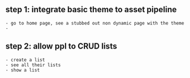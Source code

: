 ## step 1: integrate basic theme to asset pipeline
    - go to home page, see a stubbed out non dynamic page with the theme
    - 

## step 2: allow ppl to CRUD lists
    - create a list
    - see all their lists
    - show a list

